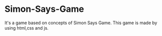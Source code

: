 # Simon-Says-Game
It's a game based on concepts of Simon Says Game.
This game is made by using html,css and js.

